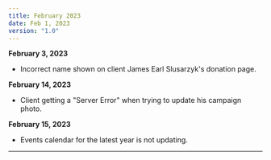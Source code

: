 ```yaml
---
title: February 2023
date: Feb 1, 2023
version: "1.0"
---
```

**February 3, 2023**
- Incorrect name shown on client James Earl Slusarzyk's donation page.

**February 14, 2023**
- Client getting a "Server Error" when trying to update his campaign photo. 

**February 15, 2023**
- Events calendar for the latest year is not updating.

---
